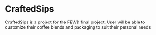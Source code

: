 # CraftedSips
CraftedSips is a project for the FEWD final project. User will be able to customize their coffee blends and packaging to suit their personal needs

<!-- The Developers of CraftedSips: an small about page for our selves; i was thinking where we're from and why we decied to take the course. -->

